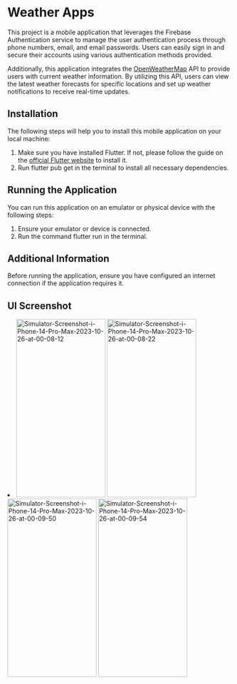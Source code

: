 # Weather Apps

This project is a mobile application that leverages the Firebase Authentication service to manage the user authentication process through phone numbers, email, and email passwords. Users can easily sign in and secure their accounts using various authentication methods provided.

Additionally, this application integrates the [OpenWeatherMap](https://openweathermap.org/) API to provide users with current weather information. By utilizing this API, users can view the latest weather forecasts for specific locations and set up weather notifications to receive real-time updates.
## Installation

The following steps will help you to install this mobile application on your local machine:

1. Make sure you have installed Flutter. If not, please follow the guide on the [official Flutter website](https://flutter.dev/docs/get-started/install) to install it.
2. Run flutter pub get in the terminal to install all necessary dependencies.

## Running the Application

You can run this application on an emulator or physical device with the following steps:

1. Ensure your emulator or device is connected.
2. Run the command flutter run in the terminal.

## Additional Information

Before running the application, ensure you have configured an internet connection if the application requires it.

## UI Screenshot
<li>
  <a href="https://ibb.co/1zg4Tpq"><img width="200" height="400"  src="https://i.ibb.co/6XMqFpP/Simulator-Screenshot-i-Phone-14-Pro-Max-2023-10-26-at-00-08-12.png" alt="Simulator-Screenshot-i-Phone-14-Pro-Max-2023-10-26-at-00-08-12" border="0"></a>
<a href="https://ibb.co/F5RBh79"><img width="200" height="400"  src="https://i.ibb.co/pfY31Xg/Simulator-Screenshot-i-Phone-14-Pro-Max-2023-10-26-at-00-08-22.png" alt="Simulator-Screenshot-i-Phone-14-Pro-Max-2023-10-26-at-00-08-22" border="0"></a>
<a href="https://ibb.co/cLtvKQv"><img width="200" height="400"  src="https://i.ibb.co/8c2Bn9B/Simulator-Screenshot-i-Phone-14-Pro-Max-2023-10-26-at-00-09-50.png" alt="Simulator-Screenshot-i-Phone-14-Pro-Max-2023-10-26-at-00-09-50" border="0"></a>
<a href="https://ibb.co/K7x4MbY"><img width="200" height="400"  src="https://i.ibb.co/rM28CFg/Simulator-Screenshot-i-Phone-14-Pro-Max-2023-10-26-at-00-09-54.png" alt="Simulator-Screenshot-i-Phone-14-Pro-Max-2023-10-26-at-00-09-54" border="0"></a>
</li>

